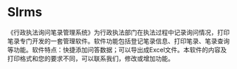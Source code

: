 # Slrms
《行政执法询问笔录管理系统》为行政执法部门在执法过程中记录询问情况，打印笔录专门开发的一套管理软件。软件功能包括登记笔录信息、打印笔录、笔录查询等功能。软件特点：快捷添加问答数据；可以导出成Excel文件。本软件的内容及打印格式和您的要求不同，可以联系我们，修改或增加功能。
